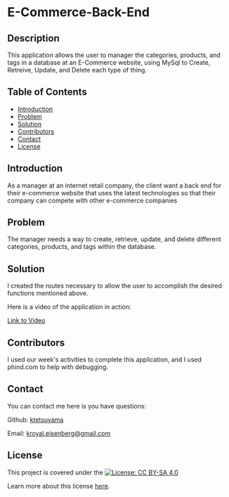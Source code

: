 # E-Commerce-Back-End

## Description

This application allows the user to manager the categories, products, and tags in a database at an E-Commerce website, using MySql to Create, Retreive, Update, and Delete each type of thing.

## Table of Contents

- [Introduction](#introduction)
- [Problem](#problem)
- [Solution](#solution)
- [Contributors](#contributors)
- [Contact](#contact)
- [License](#license)

## Introduction

As a manager at an internet retail company, the client want a back end for their e-commerce website that uses the latest technologies
so that their company can compete with other e-commerce companies

## Problem

The manager needs a way to create, retrieve, update, and delete different categories, products, and tags within the database.

## Solution

I created the routes necessary to allow the user to accomplish the desired functions mentioned above.

Here is a video of the application in action:

[Link to Video](https://youtu.be/qrxBaJAhZF4)

## Contributors

I used our week's activities to complete this application, and I used phind.com to help with debugging.

## Contact

You can contact me here is you have questions:

Github: [ktetsuyama](https://github.com/ktetsuyama)

Email: [kroyal.eisenberg@gmail.com](mailto:kroyal.eisenberg@gmail.com)

## License

This project is covered under the [![License: CC BY-SA  4.0](https://licensebuttons.net/l/by-sa/4.0/80x15.png)](https://creativecommons.org/licenses/by-sa/4.0/)

Learn more about this license [here](https://creativecommons.org/licenses/by-sa/4.0/).
